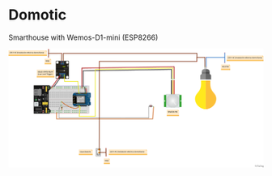 # Domotic
Smarthouse with Wemos-D1-mini (ESP8266)

![alt text](https://github.com/Adrian-Perez-IoT/Domotic/blob/main/Esquema_conexion_protoboard.png)
